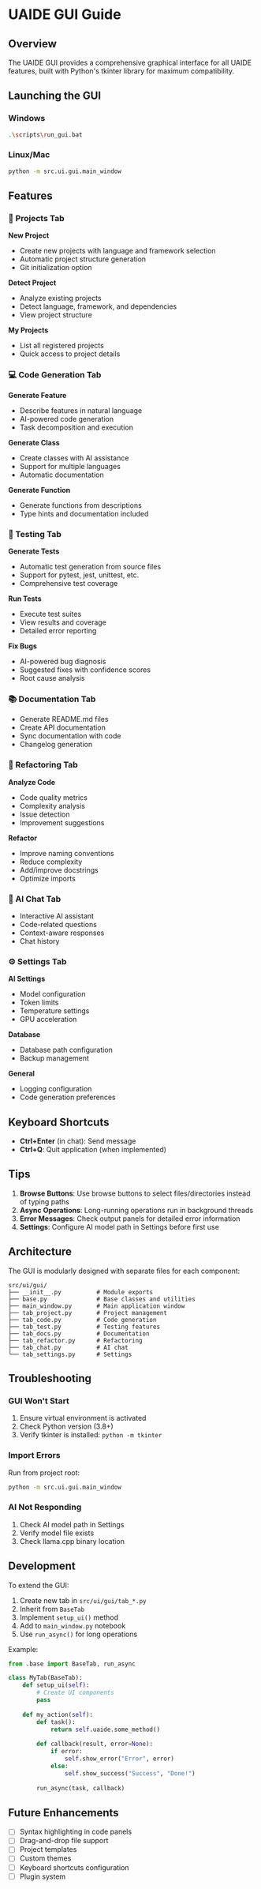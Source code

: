 # UAIDE GUI Guide

## Overview

The UAIDE GUI provides a comprehensive graphical interface for all UAIDE features, built with Python's tkinter library for maximum compatibility.

## Launching the GUI

### Windows
```bash
.\scripts\run_gui.bat
```

### Linux/Mac
```bash
python -m src.ui.gui.main_window
```

## Features

### 📁 Projects Tab

**New Project**
- Create new projects with language and framework selection
- Automatic project structure generation
- Git initialization option

**Detect Project**
- Analyze existing projects
- Detect language, framework, and dependencies
- View project structure

**My Projects**
- List all registered projects
- Quick access to project details

### 💻 Code Generation Tab

**Generate Feature**
- Describe features in natural language
- AI-powered code generation
- Task decomposition and execution

**Generate Class**
- Create classes with AI assistance
- Support for multiple languages
- Automatic documentation

**Generate Function**
- Generate functions from descriptions
- Type hints and documentation included

### 🧪 Testing Tab

**Generate Tests**
- Automatic test generation from source files
- Support for pytest, jest, unittest, etc.
- Comprehensive test coverage

**Run Tests**
- Execute test suites
- View results and coverage
- Detailed error reporting

**Fix Bugs**
- AI-powered bug diagnosis
- Suggested fixes with confidence scores
- Root cause analysis

### 📚 Documentation Tab

- Generate README.md files
- Create API documentation
- Sync documentation with code
- Changelog generation

### 🔧 Refactoring Tab

**Analyze Code**
- Code quality metrics
- Complexity analysis
- Issue detection
- Improvement suggestions

**Refactor**
- Improve naming conventions
- Reduce complexity
- Add/improve docstrings
- Optimize imports

### 💬 AI Chat Tab

- Interactive AI assistant
- Code-related questions
- Context-aware responses
- Chat history

### ⚙️ Settings Tab

**AI Settings**
- Model configuration
- Token limits
- Temperature settings
- GPU acceleration

**Database**
- Database path configuration
- Backup management

**General**
- Logging configuration
- Code generation preferences

## Keyboard Shortcuts

- **Ctrl+Enter** (in chat): Send message
- **Ctrl+Q**: Quit application (when implemented)

## Tips

1. **Browse Buttons**: Use browse buttons to select files/directories instead of typing paths
2. **Async Operations**: Long-running operations run in background threads
3. **Error Messages**: Check output panels for detailed error information
4. **Settings**: Configure AI model path in Settings before first use

## Architecture

The GUI is modularly designed with separate files for each component:

```
src/ui/gui/
├── __init__.py          # Module exports
├── base.py              # Base classes and utilities
├── main_window.py       # Main application window
├── tab_project.py       # Project management
├── tab_code.py          # Code generation
├── tab_test.py          # Testing features
├── tab_docs.py          # Documentation
├── tab_refactor.py      # Refactoring
├── tab_chat.py          # AI chat
└── tab_settings.py      # Settings
```

## Troubleshooting

### GUI Won't Start

1. Ensure virtual environment is activated
2. Check Python version (3.8+)
3. Verify tkinter is installed: `python -m tkinter`

### Import Errors

Run from project root:
```bash
python -m src.ui.gui.main_window
```

### AI Not Responding

1. Check AI model path in Settings
2. Verify model file exists
3. Check llama.cpp binary location

## Development

To extend the GUI:

1. Create new tab in `src/ui/gui/tab_*.py`
2. Inherit from `BaseTab`
3. Implement `setup_ui()` method
4. Add to `main_window.py` notebook
5. Use `run_async()` for long operations

Example:
```python
from .base import BaseTab, run_async

class MyTab(BaseTab):
    def setup_ui(self):
        # Create UI components
        pass
    
    def my_action(self):
        def task():
            return self.uaide.some_method()
        
        def callback(result, error=None):
            if error:
                self.show_error("Error", error)
            else:
                self.show_success("Success", "Done!")
        
        run_async(task, callback)
```

## Future Enhancements

- [ ] Syntax highlighting in code panels
- [ ] Drag-and-drop file support
- [ ] Project templates
- [ ] Custom themes
- [ ] Keyboard shortcuts configuration
- [ ] Plugin system
